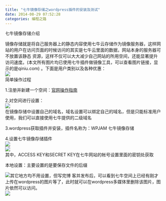 ```yaml
---
title: "七牛镜像存储之wordpress插件的安装及测试"
date: 2014-08-29 07:52:28
categories: 编程之路
---
```

七牛镜像存储介绍

镜像存储就是将自己服务器上的静态内容使用七牛云存储作为镜像服务器，这样网站的用户在访问页面的时候访问的其实是七牛云里面的数据，网站本身的服务器可不放置该静态
资源，这样不仅可以大大减少自己网站的所用空间，还能显著提升访问速度。(本文所有图片均已使用七牛插件做镜像工具，可以查看图片链接，显示的是qiniu.com)
。下面是用户类别以及各种优惠：  
![](http://7xnc86.com1.z0.glb.clouddn.com/wordpress-qiniu_0.jpg)  
简单操作过程

1.注册并新建一个空间：[官网操作指南](https://portal.qiniu.com/tutorial/index "Link:
https://portal.qiniu.com/tutorial/index" )

2.对空间进行设置：  
![](http://7xnc86.com1.z0.glb.clouddn.com/wordpress-qiniu_1.jpg)  
在镜像存储中设置自己的域名，域名设置可以绑定自己的域名，但是只能标准用户使用，我们可以直接使用七牛提供的二级域名

3.wordpress获取插件并安装，插件名称为：WPJAM 七牛镜像存储

4.设置七牛镜像存储插件  
![](http://7xnc86.com1.z0.glb.clouddn.com/wordpress-qiniu_2.jpg)  
![](http://7xnc86.com1.z0.glb.clouddn.com/wordpress-qiniu_3.jpg)  
其中，ACCESS KEY和SECRET KEY在七牛网站的帐号设置里面的密钥处获取

本地设置：主要设置的是要保存文件的后缀  

![](http://7xnc86.com1.z0.glb.clouddn.com/wordpress-qiniu_4.jpg)其它地方均不用设置，但写完博
客并发布后，可以看到七牛空间上已经有刚才上传在wordpress的图片等了，此时就可以在wordpress多媒体里删除该图片，图片依然可以访问。  
![](http://7xnc86.com1.z0.glb.clouddn.com/wordpress-qiniu_5.jpg)  
